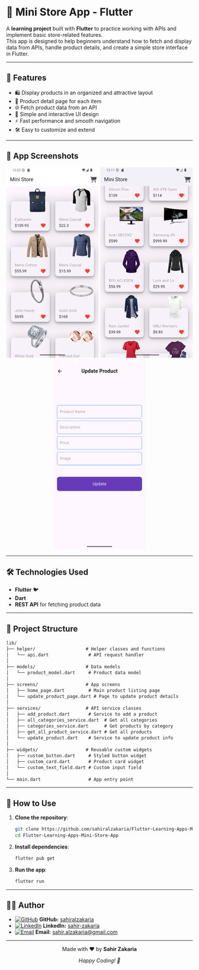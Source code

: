 # 🛒 Mini Store App - Flutter

A **learning project** built with **Flutter** to practice working with APIs and implement basic store-related features.  
This app is designed to help beginners understand how to fetch and display data from APIs, handle product details, and create a simple store interface in Flutter.

---


## 🚀 Features

- 🛍️ Display products in an organized and attractive layout  
- 📄 Product detail page for each item  
- 🌐 Fetch product data from an API  
- 🎨 Simple and interactive UI design  
- ⚡ Fast performance and smooth navigation  
- 🛠️ Easy to customize and extend  

---

## 📸 App Screenshots

<p align="center">
  <img src="assets/temp/1.png" width="250" />
  <img src="assets/temp/2.png" width="250" />
  <img src="assets/temp/3.png" width="250" />
</p>


---


## 🛠️ Technologies Used

- **Flutter** 🐦  
- **Dart**  
- **REST API** for fetching product data  

---

## 📂 Project Structure

```
lib/
├── helper/                   # Helper classes and functions
│   └── api.dart               # API request handler
│
├── models/                   # Data models
│   └── product_model.dart     # Product data model
│
├── screens/                  # App screens
│   ├── home_page.dart         # Main product listing page
│   └── update_product_page.dart # Page to update product details
│
├── services/                 # API service classes
│   ├── add_product.dart       # Service to add a product
│   ├── all_categories_service.dart  # Get all categories
│   ├── categories_service.dart      # Get products by category
│   ├── get_all_product_service.dart # Get all products
│   └── update_product.dart    # Service to update product info
│
├── widgets/                  # Reusable custom widgets
│   ├── custom_button.dart     # Styled button widget
│   ├── custom_card.dart       # Product card widget
│   └── custom_text_field.dart # Custom input field
│
└── main.dart                  # App entry point
```

---



## 📝 How to Use

1. **Clone the repository**:
   ```bash
   git clone https://github.com/sahiralzakaria/Flutter-Learning-Apps-Mini-Store-App.git
   cd Flutter-Learning-Apps-Mini-Store-App
   ```

2. **Install dependencies**:
   ```bash
   flutter pub get
   ```

3. **Run the app**:
   ```bash
   flutter run
   ```

---

## 👨‍💻 Author

- [![GitHub](https://img.shields.io/badge/GitHub-100000?style=flat&logo=github&logoColor=white)](https://github.com/sahiralzakaria) **GitHub:** [sahiralzakaria](https://github.com/sahiralzakaria)  
- [![LinkedIn](https://img.shields.io/badge/LinkedIn-0A66C2?style=flat&logo=linkedin&logoColor=white)](https://www.linkedin.com/in/sahir-zakaria-39873531b) **LinkedIn:** [sahir-zakaria](https://www.linkedin.com/in/sahir-zakaria-39873531b)  
- [![Email](https://img.shields.io/badge/Email-D14836?style=flat&logo=gmail&logoColor=white)](mailto:sahir.alzakaria@gmail.com) **Email:** sahir.alzakaria@gmail.com  

---

<div align="center">
  <p>Made with ❤️ by <strong>Sahir Zakaria</strong></p>
  <p><em>Happy Coding! 🚀</em></p>
</div>
